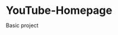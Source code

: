 # YouTube-Homepage
Basic project
<!DOCTYPE html>
<html lang="en">
<head>
    <meta charset="UTF-8">
    <meta name="viewport" content="width=device-width, initial-scale=1.0">
    <title>YouTube</title>
    <link rel="stylesheet" href="https://cdnjs.cloudflare.com/ajax/libs/font-awesome/6.4.0/css/all.min.css">
    <link rel="icon" href="data:image/svg+xml,<svg xmlns='http://www.w3.org/2000/svg' viewBox='0 0 100 100'><text y='0.9em' font-size='90'>📺</text></svg>">
    <style>
        /* Reset */
        * {
            margin: 0;
            padding: 0;
            box-sizing: border-box;
        }

        body {
            font-family: 'Roboto', sans-serif;
            background-color: #0f0f0f;
            color: #f1f1f1;
            overflow-x: hidden;
        }

        header {
            background-color: #000;
            position: fixed;
            top: 0;
            width: 100%;
            height: 56px;
            z-index: 1000;
            display: flex;
            align-items: center;
            justify-content: space-between;
            padding: 0 16px;
            box-shadow: 0 2px 4px rgba(0, 0, 0, 0.3);
        }

        .logo {
            display: flex;
            align-items: center;
            cursor: pointer;
        }

        .logo img {
            height: 20px;
            margin-right: 8px;
        }

        .logo-text {
            font-size: 20px;
            font-weight: 400;
            color: #fff;
            display: block;
        }

        /* Search Bar */
        .search-container {
            display: flex;
            align-items: center;
            flex: 1;
            max-width: 600px;
            margin: 0 16px;
        }

        .search-box {
            display: flex;
            flex: 1;
            background-color: #303030;
            border-radius: 20px;
            overflow: hidden;
            height: 40px;
        }

        .search-input {
            flex: 1;
            padding: 0 16px;
            background-color: transparent;
            border: none;
            color: #fff;
            font-size: 16px;
            outline: none;
        }

        .search-input::placeholder {
            color: #aaa;
        }

        .search-button {
            width: 65px;
            background-color: #404040;
            border: none;
            border-radius: 50%;
            color: #fff;
            cursor: pointer;
            display: flex;
            align-items: center;
            justify-content: center;
            font-size: 18px;
            margin: 4px;
            transition: background-color 0.2s;
        }

        .search-button:hover {
            background-color: #505050;
        }

        .mic-button {
            width: 40px;
            height: 40px;
            background-color: #303030;
            border: none;
            border-radius: 50%;
            color: #fff;
            cursor: pointer;
            display: flex;
            align-items: center;
            justify-content: center;
            font-size: 16px;
            margin-left: 8px;
            transition: background-color 0.2s;
        }

        .mic-button:hover {
            background-color: #404040;
        }

        /* Header Icons */
        .header-icons {
            display: flex;
            align-items: center;
            gap: 16px;
        }

        .header-icon {
            background: none;
            border: none;
            color: #fff;
            cursor: pointer;
            padding: 8px;
            border-radius: 50%;
            transition: background-color 0.2s;
        }

        .header-icon:hover {
            background-color: #303030;
        }

        .user-avatar {
            width: 32px;
            height: 32px;
            background-color: #303030;
            border-radius: 50%;
            cursor: pointer;
        }

        /* Sidebar */
        .sidebar {
            position: fixed;
            left: 0;
            top: 56px;
            width: 240px;
            height: calc(100vh - 56px);
            background-color: #0f0f0f;
            overflow-y: auto;
            z-index: 999;
            padding: 8px 0;
        }

        .sidebar-collapsed {
            width: 72px;
        }

        .sidebar-section {
            margin-bottom: 16px;
        }

        .sidebar-item {
            display: flex;
            align-items: center;
            padding: 12px 24px;
            color: #f1f1f1;
            text-decoration: none;
            font-size: 14px;
            cursor: pointer;
            transition: background-color 0.2s;
            position: relative;
        }

        .sidebar-item:hover {
            background-color: #303030;
        }

        .sidebar-item i {
            margin-right: 24px;
            width: 24px;
            text-align: center;
        }

        .sidebar-item.sidebar-active {
            background-color: #272727;
            font-weight: 500;
        }

        .sidebar-item.sidebar-active::before {
            content: '';
            position: absolute;
            left: 0;
            width: 4px;
            height: 100%;
            background-color: #fff;
        }

        .sidebar-divider {
            height: 1px;
            background-color: #303030;
            margin: 8px 16px;
        }

        .sidebar-heading {
            font-size: 14px;
            font-weight: 500;
            color: #f1f1f1;
            padding: 12px 24px;
            margin-bottom: 4px;
        }

        .signin-section {
            padding: 12px 24px;
        }

        .signin-text {
            font-size: 14px;
            color: #aaa;
            margin-bottom: 12px;
        }

        .signin-button {
            background: none;
            border: 1px solid #3ea6ff;
            color: #3ea6ff;
            padding: 8px 16px;
            border-radius: 20px;
            cursor: pointer;
            font-size: 14px;
            transition: background-color 0.2s;
        }

        .signin-button:hover {
            background-color: #3ea6ff;
            color: #fff;
        }

        /* Main Content */
        .main-content {
            margin-left: 240px;
            padding-top: 56px;
            min-height: 100vh;
            background-color: #0f0f0f;
        }

        .main-content.sidebar-collapsed {
            margin-left: 72px;
        }

        /* Chips Navigation */
        .chips-container {
            display: flex;
            gap: 8px;
            padding: 12px 24px;
            overflow-x: auto;
            scrollbar-width: none;
        }

        .chips-container::-webkit-scrollbar {
            display: none;
        }

        .chip {
            background-color: #272727;
            color: #f1f1f1;
            padding: 8px 16px;
            border-radius: 8px;
            cursor: pointer;
            flex-shrink: 0;
            white-space: nowrap;
            font-size: 14px;
            border: 1px solid transparent;
        }

        .chip:hover {
            background-color: #3e3e3e;
        }

        .chip.chip-active {
            background-color: #f1f1f1;
            color: #0f0f0f;
        }

        /* Video Grid */
        .video-grid {
            display: grid;
            grid-template-columns: repeat(auto-fill, minmax(280px, 1fr));
            gap: 16px;
            padding: 0 24px 24px;
            max-width: calc(100vw - 264px);
        }

        .video-card {
            background-color: #0f0f0f;
            border-radius: 8px;
            overflow: hidden;
            cursor: pointer;
            transition: transform 0.2s;
        }

        .video-card:hover {
            transform: translateY(-2px);
        }

        .video-thumbnail {
            width: 100%;
            aspect-ratio: 16 / 9;
            object-fit: cover;
            display: block;
        }

        .video-info {
            padding: 12px;
        }

        .video-title {
            font-size: 16px;
            font-weight: 500;
            color: #f1f1f1;
            margin-bottom: 8px;
            line-height: 1.3;
            display: -webkit-box;
            -webkit-line-clamp: 2;
            -webkit-box-orient: vertical;
            overflow: hidden;
        }

        .video-meta {
            font-size: 14px;
            color: #aaa;
            line-height: 1.4;
        }

        .video-channel {
            margin-bottom: 4px;
        }

        .video-stats {
            font-size: 12px;
        }

        .channel-avatar {
            width: 36px;
            height: 36px;
            border-radius: 50%;
            margin-right: 12px;
            flex-shrink: 0;
            background-color: #303030;
        }

        /* Responsiveness */
        @media (max-width: 1000px) {
            .video-grid {
                max-width: calc(100vw - 72px);
            }
        }

        @media (max-width: 800px) {
            .sidebar {
                width: 72px;
                padding: 8px;
            }

            .sidebar-item {
                padding: 16px;
                justify-content: center;
                font-size: 10px;
            }

            .sidebar-item i {
                margin: 0;
                font-size: 18px;
            }

            .sidebar-item span {
                display: none;
            }

            .sidebar-heading {
                display: none;
            }

            .signin-section {
                display: none;
            }

            .sidebar-divider {
                margin: 8px;
            }

            .main-content {
                margin-left: 72px;
            }

            .logo-text {
                display: none;
            }

            .search-container {
                max-width: calc(100vw - 200px);
            }

            .header-icons {
                gap: 8px;
            }
        }

        @media (max-width: 500px) {
            .search-container {
                display: none;
            }

            .mobile-search-show .search-container {
                position: absolute;
                top: 56px;
                left: 0;
                right: 0;
                background-color: #000;
                padding: 16px;
                display: flex;
                z-index: 1001;
            }

            .video-grid {
                grid-template-columns: 1fr;
                padding: 0 16px 16px;
            }
        }
    </style>
</head>
<body>
    <!-- Header -->
    <header>
        <div class="logo">
            <i class="fas fa-bars header-icon toggle-sidebar"></i>
            <img src="https://www.gstatic.com/youtube/img/branding/youtubelogo/svg/youtubelogo.svg" alt="YouTube Logo" style="height: 20px; margin: 0 8px;">
            <span class="logo-text"></span>
        </div>
        <div class="search-container">
            <div class="search-box">
                <input type="text" class="search-input" placeholder="Search">
                <button class="search-button">
                    <i class="fas fa-search"></i>
                </button>
            </div>
            <button class="mic-button">
                <i class="fas fa-microphone"></i>
            </button>
        </div>
        <div class="header-icons">
            <button class="header-icon">
                <i class="fas fa-video"></i>
            </button>
            <button class="header-icon">
                <i class="fas fa-bell"></i>
            </button>
            <div class="user-avatar"></div>
        </div>
    </header>

    <!-- Sidebar -->
    <aside class="sidebar">
        <div class="sidebar-section">
            <a href="#" class="sidebar-item sidebar-active">
                <i class="fas fa-home"></i>
                <span>Home</span>
            </a>
            <a href="#" class="sidebar-item">
                <i class="fas fa-film"></i>
                <span>Shorts</span>
            </a>
            <a href="#" class="sidebar-item">
                <i class="fas fa-bell"></i>
                <span>Subscriptions</span>
            </a>
            <a href="#" class="sidebar-item">
                <i class="fas fa-video"></i>
                <span>You</span>
            </a>
            <a href="#" class="sidebar-item">
                <i class="fas fa-history"></i>
                <span>History</span>
            </a>
        </div>
        
        <div class="sidebar-divider"></div>
        
        <div class="sidebar-section">
            <div class="signin-section">
                <p class="signin-text">Sign in to like videos, comment, and subscribe.</p>
                <button class="signin-button">
                    <i class="fas fa-user-circle"></i> Sign in
                </button>
            </div>
        </div>
        
        <div class="sidebar-divider"></div>
        
        <div class="sidebar-section">
            <h4 class="sidebar-heading">Explore</h4>
            <a href="#" class="sidebar-item">
                <i class="fas fa-fire"></i>
                <span>Trending</span>
            </a>
            <a href="#" class="sidebar-item">
                <i class="fas fa-music"></i>
                <span>Music</span>
            </a>
            <a href="#" class="sidebar-item">
                <i class="fas fa-trophy"></i>
                <span>Gaming</span>
            </a>
            <a href="#" class="sidebar-item">
                <i class="fas fa-newspaper"></i>
                <span>News</span>
            </a>
            <a href="#" class="sidebar-item">
                <i class="fas fa-basketball-ball"></i>
                <span>Sports</span>
            </a>
        </div>
        
        <div class="sidebar-divider"></div>
        
        <div class="sidebar-section">
            <h4 class="sidebar-heading">More from YouTube</h4>
            <a href="#" class="sidebar-item">
                <i class="fas fa-play-circle"></i>
                <span>YouTube Premium</span>
            </a>
            <a href="#" class="sidebar-item">
                <i class="fas fa-music"></i>
                <span>YouTube Music</span>
            </a>
            <a href="#" class="sidebar-item">
                <i class="fas fa-tv"></i>
                <span>YouTube Kids</span>
            </a>
        </div>
    </aside>

    <!-- Main Content -->
    <main class="main-content">
        <div class="chips-container">
            <button class="chip chip-active">All</button>
            <button class="chip">Music</button>
            <button class="chip">JavaScript</button>
            <button class="chip">Computer programming</button>
            <button class="chip">Podcasts</button>
            <button class="chip">Recently uploaded</button>
            <button class="chip">Watched</button>
            <button class="chip">New to you</button>
        </div>
        <div class="video-grid">
            <div class="video-card">
                <img class="video-thumbnail" src="https://storage.googleapis.com/workspace-0f70711f-8b4e-4d94-86f1-2a93ccde5887/image/2da16db8-31bd-46af-ae1e-7cc1b14607b9.png" alt="Cute kitten playing with laser pointer on wooden floor in brightly lit living room">
                <div class="video-info">
                    <h3 class="video-title">Cute Kitten Playing with Laser Pointer</h3>
                    <p class="video-meta">
                        <span class="video-channel">Channel Name</span>
                        <span class="video-stats">1.2M views • 2 days ago</span>
                    </p>
                </div>
            </div>
            <div class="video-card">
                <img class="video-thumbnail" src="https://storage.googleapis.com/workspace-0f70711f-8b4e-4d94-86f1-2a93ccde5887/image/5edac6b4-f406-4702-a7b7-13926b9f100c.png" alt="Futuristic spaceship landing on snowy mountain peak under starry night sky with aurora lights">
                <div class="video-info">
                    <h3 class="video-title">Epic Sci-Fi Trailer</h3>
                    <p class="video-meta">
                        <span class="video-channel">Movie Channel</span>
                        <span class="video-stats">500K views • 1 week ago</span>
                    </p>
                </div>
            </div>
            <div class="video-card">
                <img class="video-thumbnail" src="https://storage.googleapis.com/workspace-0f70711f-8b4e-4d94-86f1-2a93ccde5887/image/555ea865-0d50-4838-89cc-3af05900bab5.png" alt="Chef preparing sizzling steak with herbs, vegetables, and steam on modern kitchen countertop">
                <div class="video-info">
                    <h3 class="video-title">Grilling the Perfect Steak</h3>
                    <p class="video-meta">
                        <span class="video-channel">Cooking Tips</span>
                        <span class="video-stats">750K views • 3 days ago</span>
                    </p>
                </div>
            </div>
            <div class="video-card">
                <img class="video-thumbnail" src="https://storage.googleapis.com/workspace-0f70711f-8b4e-4d94-86f1-2a93ccde5887/image/761db6f2-7747-4730-a08a-f1f45fb2d3e6.png" alt="Musician playing electric guitar on stage with colorful lights and cheering crowd in background">
                <div class="video-info">
                    <h3 class="video-title">Rock Concert Highlights</h3>
                    <p class="video-meta">
                        <span class="video-channel">Music Live</span>
                        <span class="video-stats">2M views • 5 days ago</span>
                    </p>
                </div>
            </div>
            <div class="video-card">
                <img class="video-thumbnail" src="https://storage.googleapis.com/workspace-0f70711f-8b4e-4d94-86f1-2a93ccde5887/image/a4800960-e7a7-45f5-b246-1e9e09b91e40.png" alt="Adventurous hiker climbing rugged cliff face surrounded by lush green forest and distant mountain peaks">
                <div class="video-info">
                    <h3 class="video-title">Extreme Hiking Adventure</h3>
                    <p class="video-meta">
                        <span class="video-channel">Outdoor Adventures</span>
                        <span class="video-stats">1.5M views • 1 week ago</span>
                    </p>
                </div>
            </div>
            <div class="video-card">
                <img class="video-thumbnail" src="https://storage.googleapis.com/workspace-0f70711f-8b4e-4d94-86f1-2a93ccde5887/image/2a908db7-717d-4e45-90c1-dc389e43dc38.png" alt="Vintage car speeding on coastal highway with ocean waves crashing and sunset glowing orange and pink">
                <div class="video-info">
                    <h3 class="video-title">Classic Car Road Trip</h3>
                    <p class="video-meta">
                        <span class="video-channel">Auto Channel</span>
                        <span class="video-stats">450K views • 4 days ago</span>
                    </p>
                </div>
            </div>
            <div class="video-card">
                <img class="video-thumbnail" src="https://storage.googleapis.com/workspace-0f70711f-8b4e-4d94-86f1-2a93ccde5887/image/f9b39ea7-458d-4bca-93dd-687db2eae5fe.png" alt="Dark themed coding tutorial with computer screen showing code in dimly lit room with coffee and books nearby">
                <div class="video-info">
                    <h3 class="video-title">Learn JavaScript in 10 Minutes</h3>
                    <p class="video-meta">
                        <span class="video-channel">Code Academy</span>
                        <span class="video-stats">800K views • 6 days ago</span>
                    </p>
                </div>
            </div>
            <div class="video-card">
                <img class="video-thumbnail" src="https://storage.googleapis.com/workspace-0f70711f-8b4e-4d94-86f1-2a93ccde5887/image/c012a7d7-1b74-4fa9-a7e0-db0776799a63.png" alt="Dark themed cooking show with chef basting lamb chops in kitchen under spotlight lighting">
                <div class="video-info">
                    <h3 class="video-title">Perfect Lamb Chops Recipe</h3>
                    <p class="video-meta">
                        <span class="video-channel">Culinary Arts</span>
                        <span class="video-stats">1.1M views • 3 days ago</span>
                    </p>
                </div>
            </div>
        </div>
    </main>

    <script>
        // Sidebar toggle
        const toggleSidebar = document.querySelector('.toggle-sidebar');
        const sidebar = document.querySelector('.sidebar');
        const mainContent = document.querySelector('.main-content');

        toggleSidebar.addEventListener('click', () => {
            sidebar.classList.toggle('sidebar-collapsed');
            mainContent.classList.toggle('sidebar-collapsed');
        });

        // Chip navigation
        const chips = document.querySelectorAll('.chip');
        chips.forEach(chip => {
            chip.addEventListener('click', () => {
                chips.forEach(c => c.classList.remove('chip-active'));
                chip.classList.add('chip-active');
            });
        });

        // Video card interaction
        const videoCards = document.querySelectorAll('.video-card');
        videoCards.forEach(card => {
            card.addEventListener('click', () => {
                alert('Playing video... This is a demo');
            });
        });
    </script>
</body>
</html>

/* Reset */
* {
    margin: 0;
    padding: 0;
    box-sizing: border-box;
}

body {
    font-family: 'Roboto', sans-serif;
    background-color: #0f0f0f;
    color: #f1f1f1;
    overflow-x: hidden;
}

header {
    background-color: #000;
    position: fixed;
    top: 0;
    width: 100%;
    height: 56px;
    z-index: 1000;
    display: flex;
    align-items: center;
    justify-content: space-between;
    padding: 0 16px;
    box-shadow: 0 2px 4px rgba(0, 0, 0, 0.3);
}

.logo {
    display: flex;
    align-items: center;
    cursor: pointer;
}

.logo img {
    height: 20px;
    margin-right: 8px;
}

.logo-text {
    font-size: 20px;
    font-weight: 400;
    color: #fff;
}

/* Search Bar */
.search-container {
    display: flex;
    align-items: center;
    flex: 1;
    max-width: 600px;
    margin: 0 16px;
}

.search-box {
    display: flex;
    flex: 1;
    background-color: #303030;
    border-radius: 20px;
    overflow: hidden;
    height: 40px;
}

.search-input {
    flex: 1;
    padding: 0 16px;
    background-color: transparent;
    border: none;
    color: #fff;
    font-size: 16px;
    outline: none;
}

.search-input::placeholder {
    color: #aaa;
}

.search-button {
    width: 65px;
    background-color: #404040;
    border: none;
    border-radius: 50%;
    color: #fff;
    cursor: pointer;
    display: flex;
    align-items: center;
    justify-content: center;
    font-size: 18px;
    margin: 4px;
    transition: background-color 0.2s;
}

.search-button:hover {
    background-color: #505050;
}

.mic-button {
    width: 40px;
    height: 40px;
    background-color: #303030;
    border: none;
    border-radius: 50%;
    color: #fff;
    cursor: pointer;
    display: flex;
    align-items: center;
    justify-content: center;
    font-size: 16px;
    margin-left: 8px;
    transition: background-color 0.2s;
}

.mic-button:hover {
    background-color: #404040;
}

/* Header Icons */
.header-icons {
    display: flex;
    align-items: center;
    gap: 10px;
}

.header-icon {
    background: none;
    border: none;
    color: #fff;
    cursor: pointer;
    padding: 8px;
    border-radius: 50%;
    transition: background-color 0.2s;
}

.header-icon:hover {
    background-color: #303030;
}

.user-avatar {
    width: 32px;
    height: 32px;
    background-color: #303030;
    border-radius: 50%;
    cursor: pointer;
}

/* Sidebar */
.sidebar {
    position: fixed;
    left: 0;
    top: 56px;
    width: 240px;
    height: calc(100vh - 56px);
    background-color: #0f0f0f;
    overflow-y: auto;
    z-index: 999;
    padding: 8px 0;
}

.sidebar-collapsed {
    width: 72px;
}

.sidebar-item {
    display: flex;
    align-items: center;
    padding: 12px 24px;
    color: #f1f1f1;
    text-decoration: none;
    font-size: 14px;
    cursor: pointer;
    transition: background-color 0.2s;
}

.sidebar-item:hover {
    background-color: #303030;
}

.sidebar-item i {
    margin-right: 24px;
    width: 24px;
    text-align: center;
}

.sidebar-item.sidebar-active {
    background-color: #272727;
    font-weight: 500;
}

.sidebar-item.sidebar-active::before {
    content: '';
    position: absolute;
    left: 0;
    width: 4px;
    height: 100%;
    background-color: #fff;
}

/* Main Content */
.main-content {
    margin-left: 240px;
    padding-top: 56px;
    min-height: 100vh;
    background-color: #0f0f0f;
}

.main-content.sidebar-collapsed {
    margin-left: 72px;
}

/* Chips Navigation */
.chips-container {
    display: flex;
    gap: 8px;
    padding: 12px 24px;
    overflow-x: auto;
    scrollbar-width: none;
}

.chips-container::-webkit-scrollbar {
    display: none;
}

.chip {
    background-color: #272727;
    color: #f1f1f1;
    padding: 8px 16px;
    border-radius: 8px;
    cursor: pointer;
    flex-shrink: 0;
    white-space: nowrap;
    font-size: 14px;
    border: 1px solid transparent;
}

.chip:hover {
    background-color: #3e3e3e;
}

.chip.chip-active {
    background-color: #f1f1f1;
    color: #0f0f0f;
}

/* Video Grid */
.video-grid {
    display: grid;
    grid-template-columns: repeat(auto-fill, minmax(280px, 1fr));
    gap: 16px;
    padding: 0 24px 24px;
    max-width: calc(100vw - 264px);
}

.video-card {
    background-color: #0f0f0f;
    border-radius: 8px;
    overflow: hidden;
    cursor: pointer;
    transition: transform 0.2s;
}

.video-card:hover {
    transform: translateY(-2px);
}

.video-thumbnail {
    width: 100%;
    aspect-ratio: 16 / 9;
    object-fit: cover;
    display: block;
}

.video-info {
    padding: 12px;
}

.video-title {
    font-size: 16px;
    font-weight: 500;
    color: #f1f1f1;
    margin-bottom: 8px;
    line-height: 1.3;
    display: -webkit-box;
    -webkit-line-clamp: 2;
    -webkit-box-orient: vertical;
    overflow: hidden;
}

.video-meta {
    font-size: 14px;
    color: #aaa;
    line-height: 1.4;
}

.video-channel {
    margin-bottom: 4px;
}

.video-stats {
    font-size: 12px;
}

.channel-avatar {
    width: 36px;
    height: 36px;
    border-radius: 50%;
    margin-right: 12px;
    flex-shrink: 0;
    background-color: #303030;
}

/* Responsiveness */
@media (max-width: 1000px) {
    .video-grid {
        max-width: calc(100vw - 72px);
    }
}

@media (max-width: 800px) {
    .sidebar {
        width: 72px;
        padding: 8px;
    }

    .sidebar-item {
        padding: 16px;
        justify-content: center;
        font-size: 10px;
    }

    .sidebar-item i {
        margin: 0;
        font-size: 18px;
    }

    .sidebar-item span {
        display: none;
    }

    .main-content {
        margin-left: 72px;
    }

    .logo-text {
        display: none;
    }

    .search-container {
        max-width: calc(100vw - 200px);
    }

    .header-icons {
        gap: 8px;
    }
}

@media (max-width: 500px) {
    .search-container {
        display: none;
    }

    .mobile-search-show .search-container {
        position: absolute;
        top: 56px;
        left: 0;
        right: 0;
        background-color: #000;
        padding: 16px;
        display: flex;
        z-index: 1001;
    }

    .video-grid {
        grid-template-columns: 1fr;
        padding: 0 16px 16px;
    }
}
</content>
</create_file>

<create_file>
<path>YouTube-Homepage-Clone.html</path>
<content>
<!DOCTYPE html>
<html lang="en">
<head>
    <meta charset="UTF-8">
    <meta name="viewport" content="width=device-width, initial-scale=1.0">
    <title>YouTube</title>
    <link rel="stylesheet" href="styles.css">
    <link rel="stylesheet" href="https://cdnjs.cloudflare.com/ajax/libs/font-awesome/6.4.0/css/all.min.css">
    <link rel="icon" href="data:image/svg+xml,<svg xmlns='http://www.w3.org/2000/svg' viewBox='0 0 100 100'><text y='0.9em' font-size='90'>📺</text></svg>">
</head>
<body>
    <!-- Header -->
    <header>
        <div class="logo">
            <i class="fas fa-bars header-icon toggle-sidebar"></i>
            <img src="https://www.gstatic.com/youtube/img/branding/youtubelogo/svg/youtubelogo.svg" alt="YouTube Logo" class="ml-4">
            <span class="logo-text">YouTube</span>
        </div>
        <div class="search-container">
            <div class="search-box">
                <input type="text" class="search-input" placeholder="Search">
                <button class="search-button">
                    <i class="fas fa-search"></i>
                </button>
            </div>
            <button class="mic-button">
                <i class="fas fa-microphone"></i>
            </button>
        </div>
        <div class="header-icons">
            <button class="header-icon">
                <i class="fas fa-video"></i>
            </button>
            <button class="header-icon">
                <i class="fas fa-bell"></i>
            </button>
            <div class="user-avatar"></div>
        </div>
    </header>

    <!-- Sidebar -->
    <aside class="sidebar">
        <a href="#" class="sidebar-item sidebar-active">
            <i class="fas fa-home"></i>
            <span>Home</span>
        </a>
        <a href="#" class="sidebar-item">
            <i class="fas fa-film"></i>
            <span>Shorts</span>
        </a>
        <a href="#" class="sidebar-item">
            <i class="fas fa-bell"></i>
            <span>Subscriptions</span>
        </a>
        <a href="#" class="sidebar-item">
            <i class="fas fa-video"></i>
            <span>You</span>
        </a>
        <a href="#" class="sidebar-item">
            <i class="fas fa-history"></i>
            <span>History</span>
        </a>
        <hr class="my-4 border-gray-600">
        <div class="px-6 pb-2">
            <p class="text-sm text-gray-400 mb-2">Sign in to like videos, comment, and subscribe.</p>
            <button class="px-4 py-2 border border-blue-500 text-blue-500 rounded-full hover:bg-blue-500 hover:text-white">
                <i class="fas fa-user-circle mr-2"></i> Sign in
            </button>
        </div>
        <hr class="my-4 border-gray-600">
        <h4 class="px-6 py-2 text-sm font-medium text-white">Explore</h4>
        <a href="#" class="sidebar-item">
            <i class="fas fa-fire"></i>
            <span>Trending</span>
        </a>
        <a href="#" class="sidebar-item">
            <i class="fas fa-music"></i>
            <span>Music</span>
        </a>
        <a href="#" class="sidebar-item">
            <i class="fas fa-trophy"></i>
            <span>Gaming</span>
        </a>
        <a href="#" class="sidebar-item">
            <i class="fas fa-newspaper"></i>
            <span>News</span>
        </a>
        <a href="#" class="sidebar-item">
            <i class="fas fa-basketball-ball"></i>
            <span>Sports</span>
        </a>
        <hr class="my-4 border-gray-600">
        <h4 class="px-6 py-2 text-sm font-medium text-white">More from YouTube</h4>
        <a href="#" class="sidebar-item">
            <i class="fas fa-play-circle"></i>
            <span>YouTube Premium</span>
        </a>
        <a href="#" class="sidebar-item">
            <i class="fas fa-music"></i>
            <span>YouTube Music</span>
        </a>
        <a href="#" class="sidebar-item">
            <i class="fas fa-tv"></i>
            <span>YouTube Kids</span>
        </a>
    </aside>

    <!-- Main Content -->
    <main class="main-content">
        <div class="chips-container">
            <button class="chip chip-active">All</button>
            <button class="chip">Music</button>
            <button class="chip">JavaScript</button>
            <button class="chip">Computer programming</button>
            <button class="chip">Podcasts</button>
            <button class="chip">Recently uploaded</button>
            <button class="chip">Watched</button>
            <button class="chip">New to you</button>
        </div>
        <div class="video-grid">
            <div class="video-card">
                <img class="video-thumbnail" src="https://storage.googleapis.com/workspace-0f70711f-8b4e-4d94-86f1-2a93ccde5887/image/593682b2-811d-4806-a417-a540e33b0199.png" alt="Cute kitten playing">
                <div class="video-info">
                    <h3 class="video-title">Cute Kitten Playing with Laser Pointer</h3>
                    <p class="video-meta">
                        <span class="video-channel">Channel Name</span>
                        <span class="video-stats">1.2M views • 2 days ago</span>
                    </p>
                </div>
            </div>
            <div class="video-card">
                <img class="video-thumbnail" src="https://storage.googleapis.com/workspace-0f70711f-8b4e-4d94-86f1-2a93ccde5887/image/fd4acc0d-d425-41b8-bc3e-948c8ba8780b.png" alt="Sci-fi trailer">
                <div class="video-info">
                    <h3 class="video-title">Epic Sci-Fi Trailer</h3>
                    <p class="video-meta">
                        <span class="video-channel">Movie Channel</span>
                        <span class="video-stats">500K views • 1 week ago</span>
                    </p>
                </div>
            </div>
            <div class="video-card">
                <img class="video-thumbnail" src="https://storage.googleapis.com/workspace-0f70711f-8b4e-4d94-86f1-2a93ccde5887/image/81e433b7-932c-48b6-9c36-aa549782385a.png" alt="Grilling steak">
                <div class="video-info">
                    <h3 class="video-title">Grilling the Perfect Steak</h3>
                    <p class="video-meta">
                        <span class="video-channel">Cooking Tips</span>
                        <span class="video-stats">750K views • 3 days ago</span>
                    </p>
                </div>
            </div>
            <div class="video-card">
                <img class="video-thumbnail" src="https://storage.googleapis.com/workspace-0f70711f-8b4e-4d94-86f1-2a93ccde5887/image/871563e3-c70a-4eb9-bf31-cda8b4e0ee0c.png" alt="Rock concert">
                <div class="video-info">
                    <h3 class="video-title">Rock Concert Highlights</h3>
                    <p class="video-meta">
                        <span class="video-channel">Music Live</span>
                        <span class="video-stats">2M views • 5 days ago</span>
                    </p>
                </div>
            </div>
            <div class="video-card">
                <img class="video-thumbnail" src="https://storage.googleapis.com/workspace-0f70711f-8b4e-4d94-86f1-2a93ccde5887/image/8dff511a-3f31-4db6-90b1-2c6e938a1b96.png" alt="Hiking adventure">
                <div class="video-info">
                    <h3 class="video-title">Extreme Hiking Adventure</h3>
                    <p class="video-meta">
                        <span class="video-channel">Outdoor Adventures</span>
                        <span class="video-stats">1.5M views • 1 week ago</span>
                    </p>
                </div>
            </div>
            <div class="video-card">
                <img class="video-thumbnail" src="https://storage.googleapis.com/workspace-0f70711f-8b4e-4d94-86f1-2a93ccde5887/image/7b85b3e9-d3eb-4b11-99ae-5edd5c336756.png" alt="Car road trip">
                <div class="video-info">
                    <h3 class="video-title">Classic Car Road Trip</h3>
                    <p class="video-meta">
                        <span class="video-channel">Auto Channel</span>
                        <span class="video-stats">450K views • 4 days ago</span>
                    </p>
                </div>
            </div>
            <div class="video-card">
                <img class="video-thumbnail" src="https://storage.googleapis.com/workspace-0f70711f-8b4e-4d94-86f1-2a93ccde5887/image/0046cc55-131d-4e50-8251-5c329fbee903.png" alt="JavaScript tutorial">
                <div class="video-info">
                    <h3 class="video-title">Learn JavaScript in 10 Minutes</h3>
                    <p class="video-meta">
                        <span class="video-channel">Code Academy</span>
                        <span class="video-stats">800K views • 6 days ago</span>
                    </p>
                </div>
            </div>
            <div class="video-card">
                <img class="video-thumbnail" src="https://storage.googleapis.com/workspace-0f70711f-8b4e-4d94-86f1-2a93ccde5887/image/c5c6c445-bd49-462b-a571-2a627a36153e.png" alt="Lamb chops recipe">
                <div class="video-info">
                    <h3 class="video-title">Perfect Lamb Chops Recipe</h3>
                    <p class="video-meta">
                        <span class="video-channel">Culinary Arts</span>
                        <span class="video-stats">1.1M views • 3 days ago</span>
                    </p>
                </div>
            </div>
            <!-- Add more videos as needed for demonstration -->
        </div>
    </main>

    <script>
        // Sidebar toggle
        const toggleSidebar = document.querySelector('.toggle-sidebar');
        const sidebar = document.querySelector('.sidebar');
        const mainContent = document.querySelector('.main-content');

        toggleSidebar.addEventListener('click', () => {
            sidebar.classList.toggle('sidebar-collapsed');
            mainContent.classList.toggle('sidebar-collapsed');
        });

        // Chip navigation
        const chips = document.querySelectorAll('.chip');
        chips.forEach(chip => {
            chip.addEventListener('click', () => {
                chips.forEach(c => c.classList.remove('chip-active'));
                chip.classList.add('chip-active');
            });
        });

        // Video card interaction
        const videoCards = document.querySelectorAll('.video-card');
        videoCards.forEach(card => {
            card.addEventListener('click', () => {
                alert('Playing video... This is a demo');
            });
        });
    </script>
</body>
</html>
</content>
</create_file>
</content>
</create_file>
